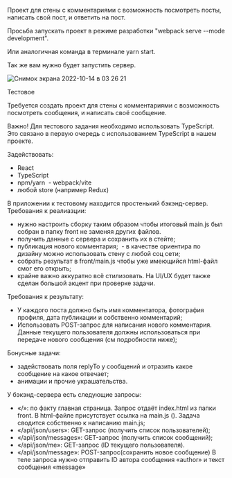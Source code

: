 Проект для стены с комментариями с возможность посмотреть посты, написать свой пост, и ответить на пост.

Просьба запускать проект в режиме разработки "webpack serve --mode development".

Или аналогичная команда в терминале yarn start.

Так же вам нужно будет запустить сервер.

![Снимок экрана 2022-10-14 в 03 26 21](https://user-images.githubusercontent.com/105654011/195735398-e8266c6a-d2c7-49fd-8161-d00da0897529.png)



Тестовое

Требуется создать проект для стены с комментариями с возможность посмотреть сообщения, и написать своё сообщение. 

Важно! Для тестового задания необходимо использовать TypeScript. Это связано в первую очередь с использованием TypeScript в нашем проекте.

Задействовать:
 - React
 - TypeScript
 - npm/yarn  - webpack/vite
 - любой store (например Redux)

В приложении к тестовому находится простенький бэкэнд-сервер.
Требования к реалиазции:

 - нужно настроить сборку таким образом чтобы итоговый main.js был собран в папку front не заменяя других файлов.
 - получить данные с сервера и сохранить их в стейте;
 - публикация нового комментария;  - в качестве ориентира по дизайну можно использовать стену с любой соц сети;
 - собрать результат в front/main.js чтобы уже имеющийся html-файл смог его открыть;
 - крайне важно аккуратно всё стилизовать. На UI/UX будет также сделан большой акцент при проверке задачи.

Требования к результату:

 - У каждого поста должно быть имя комментатора, фотография профиля, дата публикации и собственно комментарий;
 - Использовать POST-запрос для написания нового комментария. Данные текущего пользователя должны использоваться при передаче нового сообщения (см подробности ниже);

Бонусные задачи:

 - задействовать поля replyTo у сообщений и отразить какое сообщение на какое отвечает;
 - анимации и прочие украшательства.

У бэкэнд-сервера есть следующие запросы:

 - «/»: по факту главная страница. Запрос отдаёт index.html из папки front. В html-файле присутствует ссылка на main.js (<script src="/main.js"></script>). Задача сводится собственно к написанию main.js;
 - «/api/json/users»: GET-запрос (получить список пользователей);
 - «/api/json/messages»: GET-запрос (получить список сообщений);
 - «/api/json/me»: GET-запрос (ID текущего пользователя).
 - «/api/json/message»: POST-запрос(сохранить новое сообщение) В теле запроса нужно отправить ID автора сообщения «author» и текст сообщения «message»
